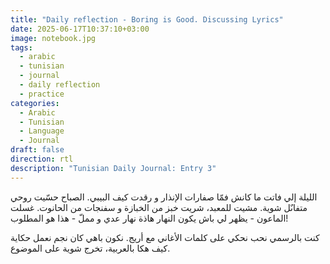 ```yaml
---
title: "Daily reflection - Boring is Good. Discussing Lyrics"
date: 2025-06-17T10:37:10+03:00
image: notebook.jpg
tags:
  - arabic
  - tunisian
  - journal
  - daily reflection
  - practice
categories:
  - Arabic
  - Tunisian
  - Language
  - Journal
draft: false
direction: rtl
description: "Tunisian Daily Journal: Entry 3"
---
```


الليلة إلي فاتت ما كانش فمّا صفارات الإنذار و رقدت كيف البيبي. الصباح حسّيت روحي متفاىٌل شوية.  مشيت للمعبد، شريت خبز من الخبازة و سفنجات من الحانوت.  غسلت الماعون - يظهر لي باش يكون النهار هاذة نهار عدي و مملّ - هذا هو المطلوب!

كنت بالرسمي نحب نحكي على كلمات الأغاني مع أريج. نكون باهي كان نجم نعمل حكاية كيف هكا بالعربية، تخرج شوية على الموضوع.
